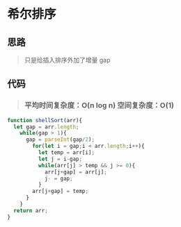 # 希尔排序

## 思路

> 只是给插入排序外加了增量 gap

## 代码

> ### 平均时间复杂度：O(n log n) 空间复杂度：O(1)

```js
function shellSort(arr){
  let gap = arr.length;
    while(gap > 1){
      gap = parseInt(gap/2);
        for(let i = gap;i < arr.length;i++){
          let temp = arr[i];
          let j = i-gap;
          while(arr[j] > temp && j >= 0){
            arr[j+gap] = arr[j];
            j- = gap;
          }
        arr[j+gap] = temp;
      }
    }
  return arr;
}
```
